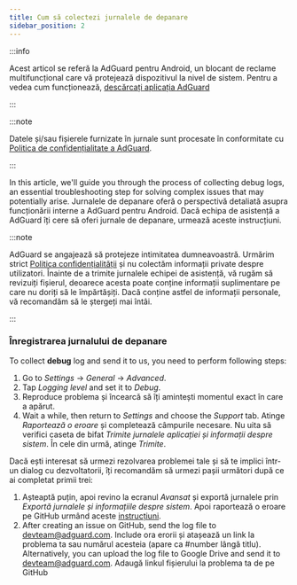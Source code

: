 ```yaml
---
title: Cum să colectezi jurnalele de depanare
sidebar_position: 2
---
```


:::info

Acest articol se referă la AdGuard pentru Android, un blocant de reclame multifuncțional care vă protejează dispozitivul la nivel de sistem. Pentru a vedea cum funcționează, [descărcați aplicația AdGuard](https://agrd.io/download-kb-adblock)

:::

:::note

Datele și/sau fișierele furnizate în jurnale sunt procesate în conformitate cu [Politica de confidențialitate a AdGuard](https://adguard.com/en/privacy.html).

:::

In this article, we'll guide you through the process of collecting debug logs, an essential troubleshooting step for solving complex issues that may potentially arise. Jurnalele de depanare oferă o perspectivă detaliată asupra funcționării interne a AdGuard pentru Android. Dacă echipa de asistență a AdGuard îți cere să oferi jurnale de depanare, urmează aceste instrucțiuni.

:::note

AdGuard se angajează să protejeze intimitatea dumneavoastră. Urmărim strict [Politica confidențialității](https://adguard.com/privacy/android.html) și nu colectăm informații private despre utilizatori. Înainte de a trimite jurnalele echipei de asistență, vă rugăm să revizuiți fișierul, deoarece acesta poate conține informații suplimentare pe care nu doriți să le împărtășiți. Dacă conține astfel de informații personale, vă recomandăm să le ștergeți mai întâi.

:::

### Înregistrarea jurnalului de depanare

To collect **debug** log and send it to us, you need to perform following steps:

1. Go to *Settings* → *General* → *Advanced*.
1. Tap *Logging level* and set it to *Debug*.
1. Reproduce problema și încearcă să îți amintești momentul exact în care a apărut.
1. Wait a while, then return to *Settings* and choose the *Support* tab. Atinge *Raportează o eroare* și completează câmpurile necesare. Nu uita să verifici caseta de bifat *Trimite jurnalele aplicației și informații despre sistem*. În cele din urmă, atinge *Trimite*.

Dacă ești interesat să urmezi rezolvarea problemei tale și să te implici într-un dialog cu dezvoltatorii, îți recomandăm să urmezi pașii următori după ce ai completat primii trei:

1. Așteaptă puțin, apoi revino la ecranul *Avansat* și exportă jurnalele prin *Exportă jurnalele și informațiile despre sistem*. Apoi raportează o eroare pe GitHub urmând aceste [instrucțiuni](/guides/report-bugs.md).
1. After creating an issue on GitHub, send the log file to <devteam@adguard.com>. Include ora erorii și atașează un link la problema ta sau numărul acesteia (apare ca #number lângă titlu). Alternatively, you can upload the log file to Google Drive and send it to <devteam@adguard.com>. Adaugă linkul fișierului la problema ta de pe GitHub
